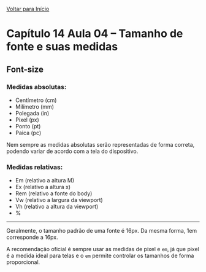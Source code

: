 [Voltar para Início](https://github.com/vinis-moraes/curso-html-css)
# Capítulo 14 Aula 04 – Tamanho de fonte e suas medidas
## Font-size

### Medidas absolutas:

* Centímetro (cm)
* Milímetro (mm)
* Polegada (in)
* Pixel (px)
* Ponto (pt)
* Paica (pc)

Nem sempre as medidas absolutas serão representadas de forma correta, podendo variar de acordo com a tela do dispositivo.

### Medidas relativas:

* Em (relativo a altura M)
* Ex (relativo a altura x)
* Rem (relativo a fonte do body)
* Vw (relativo a largura da viewport)
* Vh (relativo a altura da viewport)
* %

***

Geralmente, o tamanho padrão de uma fonte é 16px. Da mesma forma, 1em corresponde a 16px.

A recomendação oficial é sempre usar as medidas de pixel e `em`, já que pixel é a medida ideal para telas e o `em` permite controlar os tamanhos de forma proporcional.